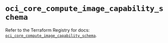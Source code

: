 # `oci_core_compute_image_capability_schema`

Refer to the Terraform Registry for docs: [`oci_core_compute_image_capability_schema`](https://registry.terraform.io/providers/oracle/oci/6.37.0/docs/resources/core_compute_image_capability_schema).
